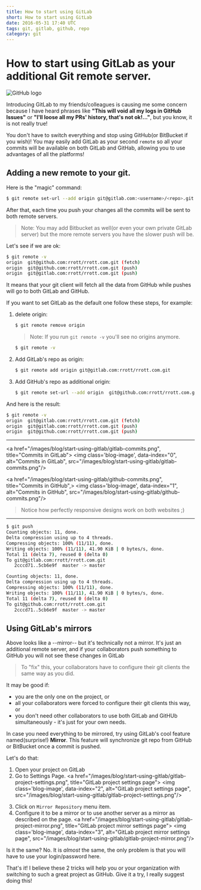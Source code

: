 ```yaml
---
title: How to start using GitLab
short: How to start using GitLab
date: 2016-05-31 17:40 UTC
tags: git, gitlab, github, repo
category: git
---
```

# How to start using GitLab as your additional Git remote server.


<p class='flex wrap'>
  <img class='responsive', alt="GitHub logo", src="/images/blog/start-using-gitlab/git.png"/>
</p>

Introducing GitLab to my friends/colleagues is causing me some concern because I have heard phrases like **"This will void all my logs in GitHub Issues"** or **"I'll loose all my PRs' history, that's not ok!..."**, but you know, it is not really true!

You don't have to switch everything and stop using GitHub(or BitBucket if you wish)! You may easily add GitLab as your second `remote` so all your commits will be available on both GitLab and GitHab, allowing you to use advantages of all the platforms!

## Adding a new remote to your git.

Here is the "magic" command:

```bash
$ git remote set-url --add origin git@gitlab.com:<username>/<repo>.git
```

After that, each time you push your changes all the commits will be sent to both remote servers.

>Note: You may add Bitbucket as well(or even your own private GitLab server) but the more remote servers you have the slower push will be.

Let's see if we are ok:

```bash
$ git remote -v
origin  git@github.com:rrott/rrott.com.git (fetch)
origin  git@github.com:rrott/rrott.com.git (push)
origin  git@gitlab.com:rrott/rrott.com.git (push)
```

It means that your git client will fetch all the data from GitHub while pushes will go to both GitLab and GitHub.

If you want to set GitLab as the default one follow these steps, for example:

1. delete origin:

    ```bash
    $ git remote remove origin
    ```

    > Note: If you run `git remote -v` you'll see no origins anymore.

    ```bash
    $ git remote -v
    ```
2. Add GitLab's repo as origin:

    ```bash
    $ git remote add origin git@gitlab.com:rrott/rrott.com.git
    ```

3. Add GitHub's repo as additional origin:

    ```bash
    $ git remote set-url --add origin  git@github.com:rrott/rrott.com.git
    ```

And here is the result:

```bash
$ git remote -v
origin  git@gitlab.com:rrott/rrott.com.git (fetch)
origin  git@gitlab.com:rrott/rrott.com.git (push)
origin  git@github.com:rrott/rrott.com.git (push)
```

---



<a href="/images/blog/start-using-gitlab/gitlab-commits.png", title="Commits in GitLab">
  <img class='blog-image', data-index="0", alt="Commits in GitLab", src="/images/blog/start-using-gitlab/gitlab-commits.png"/>
</a>

<a href="/images/blog/start-using-gitlab/github-commits.png", title="Commits in GitHub",>
  <img class='blog-image', data-index="1", alt="Commits in GitHub", src="/images/blog/start-using-gitlab/github-commits.png"/>
</a>


> Notice how perfectly responsive designs work on both websites ;)

----

```bash
$ git push
Counting objects: 11, done.
Delta compression using up to 4 threads.
Compressing objects: 100% (11/11), done.
Writing objects: 100% (11/11), 41.90 KiB | 0 bytes/s, done.
Total 11 (delta 7), reused 0 (delta 0)
To git@gitlab.com:rrott/rrott.com.git
   2cccd71..5cb6e9f  master -> master

Counting objects: 11, done.
Delta compression using up to 4 threads.
Compressing objects: 100% (11/11), done.
Writing objects: 100% (11/11), 41.90 KiB | 0 bytes/s, done.
Total 11 (delta 7), reused 0 (delta 0)
To git@github.com:rrott/rrott.com.git
   2cccd71..5cb6e9f  master -> master
```

## Using GitLab's mirrors

Above looks like a --mirror-- but it's technically not a mirror. It's just an additional remote server, and if your collaborators push something to GitHub you will not see these changes in GitLab
> To "fix" this, your collaborators have to configure their git clients the same way as you did.

It may be good if:

- you are the only one on the project, or
- all your collaborators were forced to configure their git clients this way, or
- you don't need other collaborators to use both GitLab and GitHUb simultaneously - it's just for your own needs.

In case you need everything to be mirrored, try using GitLab's cool feature named(surprise!) **Mirror**. This feature will synchronize git repo from GitHub or BitBucket once a commit is pushed.

Let's do that:

 1. Open your project on GitLab
 2. Go to Settings Page.
  <a href="/images/blog/start-using-gitlab/gitlab-project-settings.png", title="GitLab project settings page">
    <img class='blog-image', data-index="2", alt="GitLab project settings page", src="/images/blog/start-using-gitlab/gitlab-project-settings.png"/>
  </a>

 3. Click on `Mirror Repository` menu item.
 4. Configure it to be a mirror or to use another server as a mirror as described on the page.
  <a href="/images/blog/start-using-gitlab/gitlab-project-mirror.png", title="GitLab project mirror settings page">
    <img class='blog-image', data-index="3", alt="GitLab project mirror settings page", src="/images/blog/start-using-gitlab/gitlab-project-mirror.png"/>
  </a>

Is it the same? No. It is *almost* the same, the only problem is that you will have to use your login/password here.

That's it! I believe these 2 tricks will help you or your organization with switching to such a great project as GitHub. Give it a try, I really suggest doing this!
